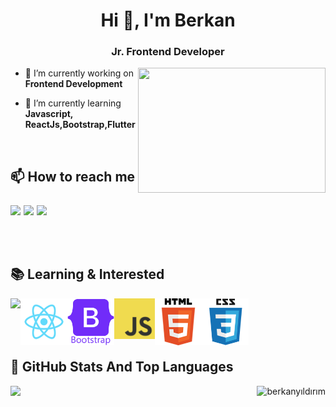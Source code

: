<h1 align="center">Hi 👋, I'm Berkan</h1>
<h3 align="center">Jr. Frontend Developer</h3>


<img src="https://media.giphy.com/media/RbDKaczqWovIugyJmW/giphy.gif" align="right" width="300" height="200">


- 🔭 I’m currently working on **Frontend Development**

- 🤔 I’m currently learning **Javascript, ReactJs,Bootstrap,Flutter**


<br>
<h2> 📫 How to reach me

<p align='center'>

<a href="mailto:berkanyldrim@gmail.com"><img src="https://img.shields.io/badge/Gmail-e82a09.svg?&style=for-the-badge&logo=gmail&logoColor=white" /></a>
 <a href="https://www.linkedin.com/in/berkanyldrim"><img src="https://img.shields.io/badge/linkedin-%230077B5.svg?&style=for-the-badge&logo=linkedin&logoColor=white" /></a>
 <a href="https://twitter.com/berkanyildrm"><img src="https://img.shields.io/twitter/url?color=blue&label=Twitter&logo=twitter&style=for-the-badge&url=https%3A%2F%2Ftwitter.com%2Fberkanyildrm" /></a>
</p>  





<br>

## 📚 Learning & Interested






<code><img align="left" height="75" src="https://user-images.githubusercontent.com/34273337/107853598-04033b80-6e28-11eb-9902-dca5d00d8ac9.png"></code>
<code><img align="left" alt="React" width="75px" src="https://raw.githubusercontent.com/github/explore/80688e429a7d4ef2fca1e82350fe8e3517d3494d/topics/react/react.png" /></code>
<code><img align="left" src="https://raw.githubusercontent.com/devicons/devicon/master/icons/bootstrap/bootstrap-plain-wordmark.svg" alt="bootstrap" width="75"/></code>
<code><img align="left" alt="JavaScript" width="65px" src="https://raw.githubusercontent.com/github/explore/80688e429a7d4ef2fca1e82350fe8e3517d3494d/topics/javascript/javascript.png" /></code>
<code><img align="left" alt="HTML5" width="75px" src="https://raw.githubusercontent.com/github/explore/80688e429a7d4ef2fca1e82350fe8e3517d3494d/topics/html/html.png" /></code>
<code><img align="left" alt="CSS3" width="75px" src="https://raw.githubusercontent.com/github/explore/80688e429a7d4ef2fca1e82350fe8e3517d3494d/topics/css/css.png" /></code>

<br><br><br><br>

## 📌 GitHub Stats And Top Languages
<p><img align="right" src="https://github-readme-stats.vercel.app/api/top-langs?username=berkanyldrim&layout=compact&hide=html%22%20alt=%22berkanyldrim" alt="berkanyıldırım" /></p>
<p><img align="left" src="https://github-readme-stats.vercel.app/api?username=berkanyldrim&show_icons=true" /></p>
<img src="">






<!--
**binnazcabuk/binnazcabuk** is a ✨ _special_ ✨ repository because its `README.md` (this file) appears on your GitHub profile.


Here are some ideas to get you started:

- 🔭 I’m currently working on ...
- 🌱 I’m currently learning ...
- 👯 I’m looking to collaborate on ...
- 🤔 I’m looking for help with ...
- 💬 Ask me about ...
- 📫 How to reach me: ...
- 😄 Pronouns: ...
- ⚡ Fun fact: ...
-->


